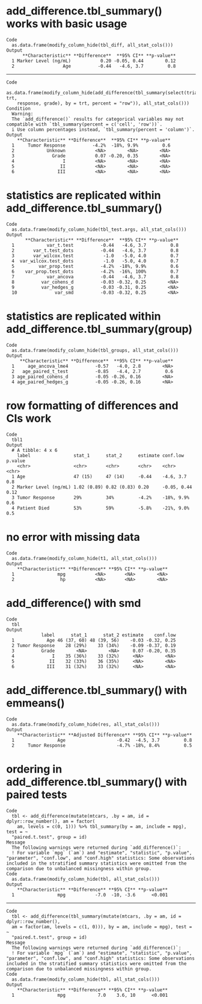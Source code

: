 # add_difference.tbl_summary() works with basic usage

    Code
      as.data.frame(modify_column_hide(tbl_diff, all_stat_cols()))
    Output
          **Characteristic** **Difference**  **95% CI** **p-value**
      1 Marker Level (ng/mL)           0.20 -0.05, 0.44        0.12
      2                  Age          -0.44   -4.6, 3.7         0.8

---

    Code
      as.data.frame(modify_column_hide(add_difference(tbl_summary(select(trial, trt,
        response, grade), by = trt, percent = "row")), all_stat_cols()))
    Condition
      Warning:
      The `add_difference()` results for categorical variables may not compatible with `tbl_summary(percent = c('cell', 'row'))`.
      i Use column percentages instead, `tbl_summary(percent = 'column')`.
    Output
        **Characteristic** **Difference**  **95% CI** **p-value**
      1     Tumor Response          -4.2%  -18%, 9.9%         0.6
      2            Unknown           <NA>        <NA>        <NA>
      3              Grade           0.07 -0.20, 0.35        <NA>
      4                  I           <NA>        <NA>        <NA>
      5                 II           <NA>        <NA>        <NA>
      6                III           <NA>        <NA>        <NA>

# statistics are replicated within add_difference.tbl_summary()

    Code
      as.data.frame(modify_column_hide(tbl_test.args, all_stat_cols()))
    Output
           **Characteristic** **Difference**  **95% CI** **p-value**
      1            var_t.test          -0.44   -4.6, 3.7         0.8
      2       var_t.test_dots          -0.44   -4.6, 3.7         0.8
      3       var_wilcox.test           -1.0   -5.0, 4.0         0.7
      4  var_wilcox.test_dots           -1.0   -5.0, 4.0         0.7
      5         var_prop.test          -4.2%  -18%, 9.9%         0.6
      6    var_prop.test_dots          -4.2%  -16%, 100%         0.7
      7            var_ancova          -0.44   -4.6, 3.7         0.8
      8          var_cohens_d          -0.03 -0.32, 0.25        <NA>
      9          var_hedges_g          -0.03 -0.31, 0.25        <NA>
      10              var_smd          -0.03 -0.32, 0.25        <NA>

# statistics are replicated within add_difference.tbl_summary(group)

    Code
      as.data.frame(modify_column_hide(tbl_groups, all_stat_cols()))
    Output
         **Characteristic** **Difference**  **95% CI** **p-value**
      1     age_ancova_lme4          -0.57   -4.0, 2.8        <NA>
      2   age_paired_t_test          -0.85   -4.4, 2.7         0.6
      3 age_paired_cohens_d          -0.05 -0.26, 0.16        <NA>
      4 age_paired_hedges_g          -0.05 -0.26, 0.16        <NA>

# row formatting of differences and CIs work

    Code
      tbl1
    Output
      # A tibble: 4 x 6
        label                stat_1      stat_2      estimate conf.low    p.value
        <chr>                <chr>       <chr>       <chr>    <chr>       <chr>  
      1 Age                  47 (15)     47 (14)     -0.44    -4.6, 3.7   0.8    
      2 Marker Level (ng/mL) 1.02 (0.89) 0.82 (0.83) 0.20     -0.05, 0.44 0.12   
      3 Tumor Response       29%         34%         -4.2%    -18%, 9.9%  0.6    
      4 Patient Died         53%         59%         -5.8%    -21%, 9.0%  0.5    

# no error with missing data

    Code
      as.data.frame(modify_column_hide(t1, all_stat_cols()))
    Output
        **Characteristic** **Difference** **95% CI** **p-value**
      1                mpg           <NA>       <NA>        <NA>
      2                 hp           <NA>       <NA>        <NA>

# add_difference() with smd

    Code
      tbl
    Output
                 label      stat_1      stat_2 estimate    conf.low
      1            Age 46 (37, 60) 48 (39, 56)    -0.03 -0.32, 0.25
      2 Tumor Response    28 (29%)    33 (34%)    -0.09 -0.37, 0.19
      3          Grade        <NA>        <NA>     0.07 -0.20, 0.35
      4              I    35 (36%)    33 (32%)     <NA>        <NA>
      5             II    32 (33%)    36 (35%)     <NA>        <NA>
      6            III    31 (32%)    33 (32%)     <NA>        <NA>

# add_difference.tbl_summary() with emmeans()

    Code
      as.data.frame(modify_column_hide(res, all_stat_cols()))
    Output
        **Characteristic** **Adjusted Difference** **95% CI** **p-value**
      1                Age                   -0.42  -4.5, 3.7         0.8
      2     Tumor Response                   -4.7% -18%, 8.4%         0.5

# ordering in add_difference.tbl_summary() with paired tests

    Code
      tbl <- add_difference(mutate(mtcars, .by = am, id = dplyr::row_number(), am = factor(
        am, levels = c(0, 1))) %>% tbl_summary(by = am, include = mpg), test = ~
      "paired.t.test", group = id)
    Message
      The following warnings were returned during `add_difference()`:
      ! For variable `mpg` (`am`) and "estimate", "statistic", "p.value", "parameter", "conf.low", and "conf.high" statistics: Some observations included in the stratified summary statistics were omitted from the comparison due to unbalanced missingness within group.
    Code
      as.data.frame(modify_column_hide(tbl, all_stat_cols()))
    Output
        **Characteristic** **Difference** **95% CI** **p-value**
      1                mpg           -7.0  -10, -3.6      <0.001

---

    Code
      tbl <- add_difference(tbl_summary(mutate(mtcars, .by = am, id = dplyr::row_number(),
      am = factor(am, levels = c(1, 0))), by = am, include = mpg), test = ~
      "paired.t.test", group = id)
    Message
      The following warnings were returned during `add_difference()`:
      ! For variable `mpg` (`am`) and "estimate", "statistic", "p.value", "parameter", "conf.low", and "conf.high" statistics: Some observations included in the stratified summary statistics were omitted from the comparison due to unbalanced missingness within group.
    Code
      as.data.frame(modify_column_hide(tbl, all_stat_cols()))
    Output
        **Characteristic** **Difference** **95% CI** **p-value**
      1                mpg            7.0    3.6, 10      <0.001

